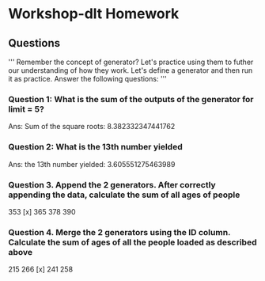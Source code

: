 # Workshop-dlt Homework


## Questions
'''
Remember the concept of generator? Let's practice using them to futher our understanding of how they work.
Let's define a generator and then run it as practice.
Answer the following questions:
'''

### Question 1: What is the sum of the outputs of the generator for limit = 5?
Ans: Sum of the square roots: 8.382332347441762


### Question 2: What is the 13th number yielded
Ans: the 13th number yielded: 3.605551275463989


### Question 3. Append the 2 generators. After correctly appending the data, calculate the sum of all ages of people
353 [x]
365
378
390

### Question 4. Merge the 2 generators using the ID column. Calculate the sum of ages of all the people loaded as described above
215
266 [x]
241
258